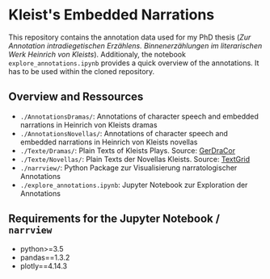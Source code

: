 # Kleist's Embedded Narrations
This repository contains the annotation data used for my PhD thesis
(*Zur Annotation intradiegetischen Erzählens. Binnenerzählungen im literarischen Werk Heinrich von Kleists*).
Additionaly, the notebook `explore_annotations.ipynb` provides a quick overview of the annotations.
It has to be used within the cloned repository.

## Overview and Ressources
- `./AnnotationsDramas/`: Annotations of character speech and embedded narrations in Heinrich von Kleists dramas
- `./AnnotationsNovellas/`: Annotations of character speech and embedded narrations in Heinrich von Kleists novellas
- `./Texte/Dramas/`: Plain Texts of Kleists Plays. Source: [GerDraCor](https://dracor.org/ger)
- `./Texte/Novellas/`: Plain Texts der Novellas Kleists. Source: [TextGrid](https://textgrid.de/de/digitale-bibliothek)
- `./narrview/`: Python Package zur Visualisierung narratologischer Annotations
- `./explore_annotations.ipynb`: Jupyter Notebook zur Exploration der Annotations


## Requirements for the Jupyter Notebook / `narrview`
- python>=3.5
- pandas==1.3.2
- plotly==4.14.3
